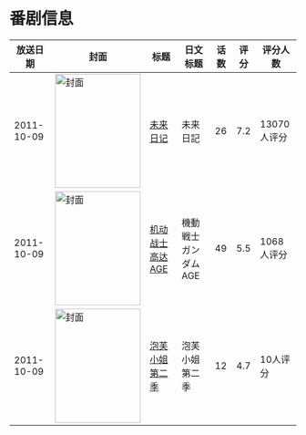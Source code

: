 # 番剧信息

|放送日期|封面|标题|日文标题|话数|评分|评分人数|
|---|---|---|---|---|---|---|
|2011-10-09|<img src="//lain.bgm.tv/pic/cover/c/0a/3d/16235_5GJQH.jpg" alt="封面" style="width:150px;height:200px;object-fit:cover;">|[未来日记](https://bangumi.tv/subject/16235)|未来日記|26|7.2|13070人评分|
|2011-10-09|<img src="//lain.bgm.tv/pic/cover/c/4d/0b/18709_6xezb.jpg" alt="封面" style="width:150px;height:200px;object-fit:cover;">|[机动战士高达AGE](https://bangumi.tv/subject/18709)|機動戦士ガンダムAGE|49|5.5|1068人评分|
|2011-10-09|<img src="//lain.bgm.tv/pic/cover/c/85/e5/29365_kZZyL.jpg" alt="封面" style="width:150px;height:200px;object-fit:cover;">|[泡芙小姐 第二季](https://bangumi.tv/subject/29365)|泡芙小姐 第二季|12|4.7|10人评分|

